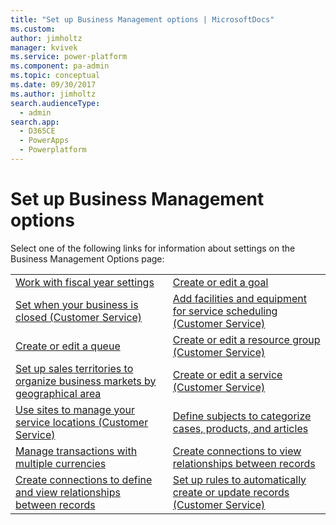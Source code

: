```yaml
---
title: "Set up Business Management options | MicrosoftDocs"
ms.custom: 
author: jimholtz
manager: kvivek
ms.service: power-platform
ms.component: pa-admin
ms.topic: conceptual
ms.date: 09/30/2017
ms.author: jimholtz
search.audienceType: 
  - admin
search.app: 
  - D365CE
  - PowerApps
  - Powerplatform
---
```

# Set up Business Management options
<!-- This is a topic linked from Help and is not in the TOC. -->

Select one of the following links for information about settings on the Business Management Options page:  
  
|||  
|-|-|  
|[Work with fiscal year settings](../admin/work-fiscal-year-settings.md)|[Create or edit a goal](https://docs.microsoft.com/dynamics365/sales-enterprise/create-edit-goal-sales)|  
|[Set when your business is closed (Customer Service)](https://docs.microsoft.com/dynamics365/field-service/set-when-business-closed)|[Add facilities and equipment for service scheduling (Customer Service)](https://docs.microsoft.com/dynamics365/field-service/add-facilities-equipment-service-scheduling)|  
|[Create or edit a queue](https://docs.microsoft.com/dynamics365/customer-service/set-up-queues-manage-activities-cases)|[Create or edit a resource group (Customer Service)](https://docs.microsoft.com/dynamics365/field-service/create-edit-resource-group)|  
|[Set up sales territories to organize business markets by geographical area](../admin/set-up-sales-territories-organize-business-markets-geographical-area.md)|[Create or edit a service (Customer Service)](https://docs.microsoft.com/dynamics365/field-service/create-edit-service)|  
|[Use sites to manage your service locations (Customer Service)](https://docs.microsoft.com/dynamics365/field-service/use-sites-manage-service-locations)|[Define subjects to categorize cases, products, and articles](../admin/define-subjects-categorize-cases-products-articles.md)|  
|[Manage transactions with multiple currencies](../admin/manage-transactions-with-multiple-currencies.md)|[Create connections to view relationships between records](https://docs.microsoft.com/dynamics365/customerengagement/on-premises/basics/create-connections-view-relationships-between-records)|  
|[Create connections to define and view relationships between records](https://docs.microsoft.com/dynamics365/customerengagement/on-premises/basics/create-connections-view-relationships-between-records)|[Set up rules to automatically create or update records (Customer Service)](https://docs.microsoft.com/dynamics365/customer-service/set-up-rules-to-automatically-create-or-update-records)|
